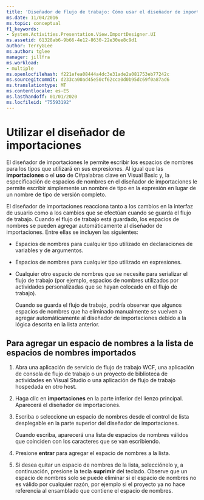 ```yaml
---
title: 'Diseñador de flujo de trabajo: Cómo usar el diseñador de importaciones'
ms.date: 11/04/2016
ms.topic: conceptual
f1_keywords:
- System.Activities.Presentation.View.ImportDesigner.UI
ms.assetid: 61328ab6-9b66-4e12-8630-22e30ee8c9d1
author: TerryGLee
ms.author: tglee
manager: jillfra
ms.workload:
- multiple
ms.openlocfilehash: f221efea08444a4dc3e31ade2a081753eb77242c
ms.sourcegitcommit: d233ca00ad45e50cf62cca0d0b95dc69f0a87ad6
ms.translationtype: MT
ms.contentlocale: es-ES
ms.lasthandoff: 01/01/2020
ms.locfileid: "75593192"
---
```

# <a name="how-to-use-the-imports-designer"></a>Utilizar el diseñador de importaciones

El diseñador de importaciones le permite escribir los espacios de nombres para los tipos que utilizará en sus expresiones. Al igual que las **importaciones** o el **uso** de C#palabras clave en Visual Basic y, la especificación de espacios de nombres en el diseñador de importaciones le permite escribir simplemente un nombre de tipo en la expresión en lugar de un nombre de tipo de versión completo.

El diseñador de importaciones reacciona tanto a los cambios en la interfaz de usuario como a los cambios que se efectúan cuando se guarda el flujo de trabajo. Cuando el flujo de trabajo está guardado, los espacios de nombres se pueden agregar automáticamente al diseñador de importaciones. Entre ellas se incluyen las siguientes:

- Espacios de nombres para cualquier tipo utilizado en declaraciones de variables y de argumentos.

- Espacios de nombres para cualquier tipo utilizado en expresiones.

- Cualquier otro espacio de nombres que se necesite para serializar el flujo de trabajo (por ejemplo, espacios de nombres utilizados por actividades personalizadas que se hayan colocado en el flujo de trabajo).

  Cuando se guarda el flujo de trabajo, podría observar que algunos espacios de nombres que ha eliminado manualmente se vuelven a agregar automáticamente al diseñador de importaciones debido a la lógica descrita en la lista anterior.

## <a name="to-add-a-namespace-to-the-list-of-imported-namespaces"></a>Para agregar un espacio de nombres a la lista de espacios de nombres importados

1. Abra una aplicación de servicio de flujo de trabajo WCF, una aplicación de consola de flujo de trabajo o un proyecto de biblioteca de actividades en Visual Studio o una aplicación de flujo de trabajo hospedada en otro host.

2. Haga clic en **importaciones** en la parte inferior del lienzo principal. Aparecerá el diseñador de importaciones.

3. Escriba o seleccione un espacio de nombres desde el control de lista desplegable en la parte superior del diseñador de importaciones.

     Cuando escriba, aparecerá una lista de espacios de nombres válidos que coinciden con los caracteres que se van escribiendo.

4. Presione **entrar** para agregar el espacio de nombres a la lista.

5. Si desea quitar un espacio de nombres de la lista, selecciónelo y, a continuación, presione la tecla **suprimir** del teclado. Observe que un espacio de nombres solo se puede eliminar si el espacio de nombres no es válido por cualquier razón, por ejemplo si el proyecto ya no hace referencia al ensamblado que contiene el espacio de nombres.
